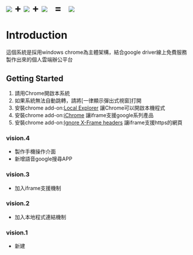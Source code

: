 <h1><img src="https://kelt8080.github.io/public//image/app/chrome.png">&nbsp;+&nbsp;<img src="https://kelt8080.github.io/public//image/app/windows.png">&nbsp;+&nbsp;<img src="https://kelt8080.github.io/public//image/app/google_driver.png"> &nbsp; = &nbsp; <img src="https://kelt8080.github.io/public//image/app/ai.png"> </h1>


# Introduction

這個系統是採用windows chrome為主體架構，結合google driver線上免費服務製作出來的個人雲端辦公平台


## Getting Started
1. 請用Chrome開啟本系統
1. 如果系統無法自動跳轉，請將[一律顯示彈出式視窗]打開
1. 安裝chrome add-on:[Local Explorer](https://chrome.google.com/webstore/detail/local-explorer-file-manag/eokekhgpaakbkfkmjjcbffibkencdfkl?utm_source=chrome-app-launcher-info-dialog) 讓Chrome可以開啟本機程式
1. 安裝chrome add-on:[iChrome](https://chrome.google.com/webstore/detail/ichrome-a-fast-productive/oghkljobbhapacbahlneolfclkniiami?utm_source=chrome-app-launcher-info-dialog) 讓iframe支援google系列產品
1. 安裝chrome add-on:[Ignore X-Frame headers](https://chrome.google.com/webstore/detail/ignore-x-frame-headers/gleekbfjekiniecknbkamfmkohkpodhe?utm_source=chrome-app-launcher-info-dialog) 讓iframe支援https的網頁

### vision.4
* 製作手機操作介面
* 新增語音google搜尋APP

### vision.3
* 加入iframe支援機制

### vision.2
* 加入本地程式連結機制

### vision.1
* 新建